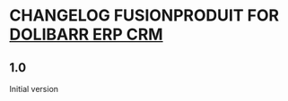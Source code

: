 # CHANGELOG FUSIONPRODUIT FOR [DOLIBARR ERP CRM](https://www.dolibarr.org)

## 1.0

Initial version
